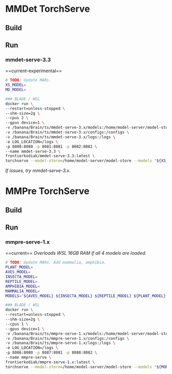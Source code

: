 # MMDet TorchServe

## Build

## Run

### mmdet-serve-3.3
==current-experimental==

```bash
# TODO: Update MARs.
XS_MODEL=
MD_MODEL=

### BLADE / WSL
docker run \
--restart=unless-stopped \
--shm-size=2g \
--cpus 2 \
--gpus device=1 \
-v /banana/Brain/ts/mmdet-serve-3.x/models:/home/model-server/model-store \
-v /banana/Brain/ts/mmdet-serve-3.x/configs:/configs \
-v /banana/Brain/ts/mmdet-serve-3.x/logs:/logs \
-e LOG_LOCATION=/logs \
-p 8080:8080 -p 8081:8081 -p 8082:8082 \
--name mmdet-serve-3.3 \
frontierkodiak/mmdet-serve-3.3:latest \
torchserve --model-store=/home/model-server/model-store --models "${XS_MODEL} ${MD_MODEL}"
```
*If issues, try mmdet-serve-3.x.*

# MMPre TorchServe

## Build

## Run

### mmpre-serve-1.x

==current==
*Overloads WSL 16GB RAM if all 4 models are loaded.*

```bash
# TODO: Update MARs. Add mammalia, amphibia.
PLANT_MODEL=
AVES_MODEL=
INSECTA_MODEL=
REPTILE_MODEL=
AMPHIBIA_MODEL=
MAMMALIA_MODEL=
MODELS="${AVES_MODEL} ${INSECTA_MODEL} ${REPTILE_MODEL} ${PLANT_MODEL} ${AMPHIBIA_MODEL} ${MAMMALIA_MODEL}"

### BLADE / WSL
docker run \
--restart=unless-stopped \
--shm-size=2g \
--cpus 1 \
--gpus device=1 \
-v /banana/Brain/ts/mmpre-serve-1.x/models:/home/model-server/model-store \
-v /banana/Brain/ts/mmpre-serve-1.x/configs:/configs \
-v /banana/Brain/ts/mmpre-serve-1.x/logs:/logs \
-e LOG_LOCATION=/logs \
-p 8086:8080 -p 8087:8081 -p 8088:8082 \
--name mmpre-serve \
frontierkodiak/mmpre-serve-1.x:latest \
torchserve --model-store=/home/model-server/model-store --models "${MODELS}" --ts-config '/configs/config.properties'
```
